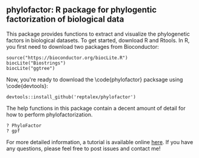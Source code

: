 ## phylofactor: R package for phylogentic factorization of biological data


This package provides functions to extract and visualize the phylogenetic factors in biological datasets. To get started, download R and Rtools. In R, you first need to download two packages from Bioconductor:

```{r install}
source("https://bioconductor.org/biocLite.R")
biocLite("Biostrings")
biocLite("ggtree")
```
Now, you're ready to download the \code{phylofactor} packsage using \code{devtools}:

```{r install}
devtools::install_github('reptalex/phylofactor')
```
The help functions in this package contain a decent amount of detail for how to perform phylofactorization.

```{r PhyloFactor}
? PhyloFactor
? gpf
```

For more detailed information, a tutorial is available online [here](https://docs.wixstatic.com/ugd/0119a1_099ae20df8424af9a38585dcebc0d45a.pdf "Phylofactor Tutorial").  If you have any questions, please feel free to post issues and contact me!
